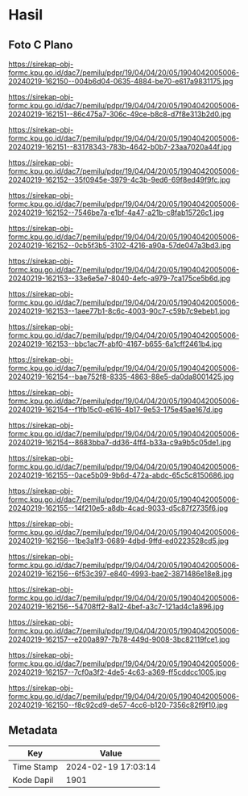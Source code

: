 # Hasil

## Foto C Plano

https://sirekap-obj-formc.kpu.go.id/dac7/pemilu/pdpr/19/04/04/20/05/1904042005006-20240219-162150--004b6d04-0635-4884-be70-e617a9831175.jpg

https://sirekap-obj-formc.kpu.go.id/dac7/pemilu/pdpr/19/04/04/20/05/1904042005006-20240219-162151--86c475a7-306c-49ce-b8c8-d7f8e313b2d0.jpg

https://sirekap-obj-formc.kpu.go.id/dac7/pemilu/pdpr/19/04/04/20/05/1904042005006-20240219-162151--83178343-783b-4642-b0b7-23aa7020a44f.jpg

https://sirekap-obj-formc.kpu.go.id/dac7/pemilu/pdpr/19/04/04/20/05/1904042005006-20240219-162152--35f0945e-3979-4c3b-9ed6-69f8ed49f9fc.jpg

https://sirekap-obj-formc.kpu.go.id/dac7/pemilu/pdpr/19/04/04/20/05/1904042005006-20240219-162152--7546be7a-e1bf-4a47-a21b-c8fab15726c1.jpg

https://sirekap-obj-formc.kpu.go.id/dac7/pemilu/pdpr/19/04/04/20/05/1904042005006-20240219-162152--0cb5f3b5-3102-4216-a90a-57de047a3bd3.jpg

https://sirekap-obj-formc.kpu.go.id/dac7/pemilu/pdpr/19/04/04/20/05/1904042005006-20240219-162153--33e6e5e7-8040-4efc-a979-7ca175ce5b6d.jpg

https://sirekap-obj-formc.kpu.go.id/dac7/pemilu/pdpr/19/04/04/20/05/1904042005006-20240219-162153--1aee77b1-8c6c-4003-90c7-c59b7c9ebeb1.jpg

https://sirekap-obj-formc.kpu.go.id/dac7/pemilu/pdpr/19/04/04/20/05/1904042005006-20240219-162153--bbc1ac7f-abf0-4167-b655-6a1cff2461b4.jpg

https://sirekap-obj-formc.kpu.go.id/dac7/pemilu/pdpr/19/04/04/20/05/1904042005006-20240219-162154--bae752f8-8335-4863-88e5-da0da8001425.jpg

https://sirekap-obj-formc.kpu.go.id/dac7/pemilu/pdpr/19/04/04/20/05/1904042005006-20240219-162154--f1fb15c0-e616-4b17-9e53-175e45ae167d.jpg

https://sirekap-obj-formc.kpu.go.id/dac7/pemilu/pdpr/19/04/04/20/05/1904042005006-20240219-162154--8683bba7-dd36-4ff4-b33a-c9a9b5c05de1.jpg

https://sirekap-obj-formc.kpu.go.id/dac7/pemilu/pdpr/19/04/04/20/05/1904042005006-20240219-162155--0ace5b09-9b6d-472a-abdc-65c5c8150686.jpg

https://sirekap-obj-formc.kpu.go.id/dac7/pemilu/pdpr/19/04/04/20/05/1904042005006-20240219-162155--14f210e5-a8db-4cad-9033-d5c87f2735f6.jpg

https://sirekap-obj-formc.kpu.go.id/dac7/pemilu/pdpr/19/04/04/20/05/1904042005006-20240219-162156--1be3a1f3-0689-4dbd-9ffd-ed0223528cd5.jpg

https://sirekap-obj-formc.kpu.go.id/dac7/pemilu/pdpr/19/04/04/20/05/1904042005006-20240219-162156--6f53c397-e840-4993-bae2-3871486e18e8.jpg

https://sirekap-obj-formc.kpu.go.id/dac7/pemilu/pdpr/19/04/04/20/05/1904042005006-20240219-162156--54708ff2-8a12-4bef-a3c7-121ad4c1a896.jpg

https://sirekap-obj-formc.kpu.go.id/dac7/pemilu/pdpr/19/04/04/20/05/1904042005006-20240219-162157--e200a897-7b78-449d-9008-3bc82119fce1.jpg

https://sirekap-obj-formc.kpu.go.id/dac7/pemilu/pdpr/19/04/04/20/05/1904042005006-20240219-162157--7cf0a3f2-4de5-4c63-a369-ff5cddcc1005.jpg

https://sirekap-obj-formc.kpu.go.id/dac7/pemilu/pdpr/19/04/04/20/05/1904042005006-20240219-162150--f8c92cd9-de57-4cc6-b120-7356c82f9f10.jpg


## Metadata

| Key        | Value               |
| ---------- | ------------------- |
| Time Stamp | 2024-02-19 17:03:14 |
| Kode Dapil | 1901                |



